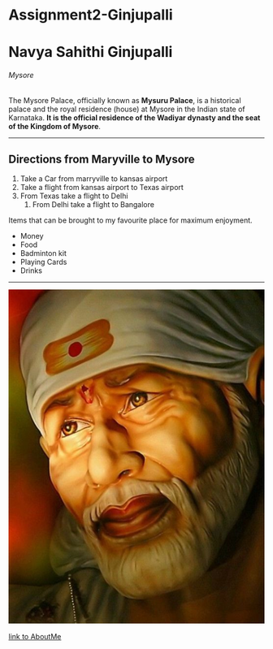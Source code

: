 # Assignment2-Ginjupalli
# Navya Sahithi Ginjupalli
###### Mysore 

The Mysore Palace, officially known as **Mysuru Palace**, is a historical palace and the royal residence (house) at Mysore in the Indian state of Karnataka. **It is the official residence of the Wadiyar dynasty and the seat of the Kingdom of Mysore**.

***

## Directions from Maryville to Mysore

1. Take a Car from marryville to kansas airport 
2. Take a flight from kansas airport to Texas airport
3. From Texas  take a flight to Delhi
    1. From Delhi take a flight to Bangalore
    
Items that can be brought to my favourite place for maximum enjoyment.

* Money
* Food
* Badminton kit
* Playing Cards
* Drinks

***
![saibaba](images/saibaba.jpg)

[link to AboutMe](https://github.com/nsginjupalli/Assignment2-Ginjupalli/blob/e4b849659a86156cb5c48232d16588fb30495382/AboutMe.md)


